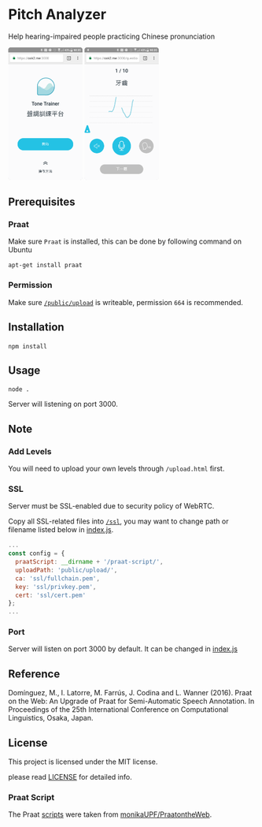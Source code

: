 # Pitch Analyzer

Help hearing-impaired people practicing Chinese pronunciation

<p>
  <img src="screenshot-index.png" width="30%">
  <img src="screenshot-challenge.png" width="30%">
</p>

## Prerequisites

### Praat

Make sure `Praat` is installed, this can be done by following command on Ubuntu

```
apt-get install praat
```

### Permission

Make sure [`/public/upload`](/public/upload) is writeable, permission `664` is recommended.

## Installation

```
npm install
```

## Usage

```
node .
```

Server will listening on port 3000.

## Note

### Add Levels

You will need to upload your own levels through `/upload.html` first.

### SSL

Server must be SSL-enabled due to security policy of WebRTC.

Copy all SSL-related files into [`/ssl`](/ssl), you may want to change path or filename listed below in [index.js](https://github.com/osk2/pitch-analyzer/blob/80293e128659c8f53d95717de7abd9259f90bda4/index.js#L12-L14).

```js
...
const config = {
  praatScript: __dirname + '/praat-script/',
  uploadPath: 'public/upload/',
  ca: 'ssl/fullchain.pem',
  key: 'ssl/privkey.pem',
  cert: 'ssl/cert.pem'
};
...
```

### Port

Server will listen on port 3000 by default. It can be changed in [index.js](https://github.com/osk2/pitch-analyzer/blob/2d71fd054a3bc76cae65f6300da58621743a529a/index.js#L107)

## Reference

Domínguez, M., I. Latorre, M. Farrús, J. Codina and L. Wanner (2016). Praat on the Web: An Upgrade of Praat for Semi-Automatic Speech Annotation. In Proceedings of the 25th International Conference on Computational Linguistics, Osaka, Japan.

## License

This project is licensed under the MIT license.

please read [LICENSE](LICENSE) for detailed info.

### Praat Script

The Praat [scripts](/praat-script) were taken from [monikaUPF/PraatontheWeb](https://github.com/monikaUPF/PraatontheWeb).
